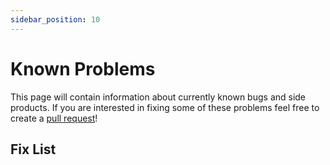 ```yaml
---
sidebar_position: 10
---
```


# Known Problems
This page will contain information about currently known bugs and side products. If you are interested in fixing some of these problems feel free to create a [pull request](https://github.com/re-sync-dev/LinkTracker/pulls)!

## Fix List